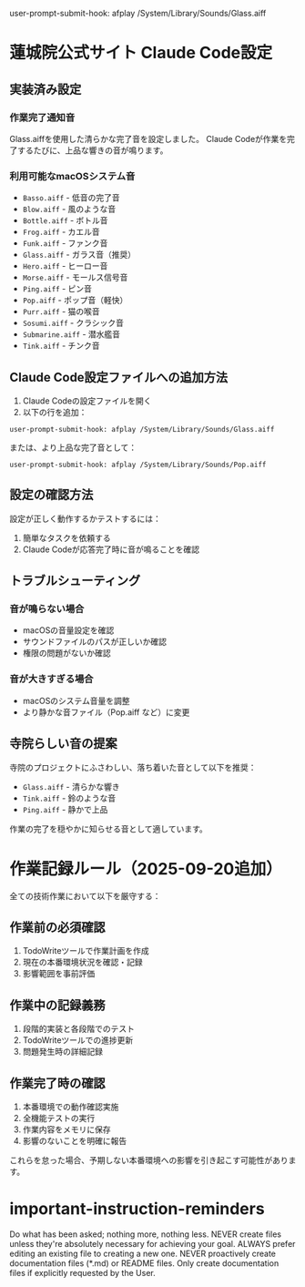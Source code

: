 user-prompt-submit-hook: afplay /System/Library/Sounds/Glass.aiff

# 蓮城院公式サイト Claude Code設定

## 実装済み設定

### 作業完了通知音
Glass.aiffを使用した清らかな完了音を設定しました。
Claude Codeが作業を完了するたびに、上品な響きの音が鳴ります。

### 利用可能なmacOSシステム音
- `Basso.aiff` - 低音の完了音
- `Blow.aiff` - 風のような音
- `Bottle.aiff` - ボトル音
- `Frog.aiff` - カエル音
- `Funk.aiff` - ファンク音
- `Glass.aiff` - ガラス音（推奨）
- `Hero.aiff` - ヒーロー音
- `Morse.aiff` - モールス信号音
- `Ping.aiff` - ピン音
- `Pop.aiff` - ポップ音（軽快）
- `Purr.aiff` - 猫の喉音
- `Sosumi.aiff` - クラシック音
- `Submarine.aiff` - 潜水艦音
- `Tink.aiff` - チンク音

## Claude Code設定ファイルへの追加方法

1. Claude Codeの設定ファイルを開く
2. 以下の行を追加：

```
user-prompt-submit-hook: afplay /System/Library/Sounds/Glass.aiff
```

または、より上品な完了音として：

```
user-prompt-submit-hook: afplay /System/Library/Sounds/Pop.aiff
```

## 設定の確認方法

設定が正しく動作するかテストするには：

1. 簡単なタスクを依頼する
2. Claude Codeが応答完了時に音が鳴ることを確認

## トラブルシューティング

### 音が鳴らない場合
- macOSの音量設定を確認
- サウンドファイルのパスが正しいか確認
- 権限の問題がないか確認

### 音が大きすぎる場合
- macOSのシステム音量を調整
- より静かな音ファイル（Pop.aiff など）に変更

## 寺院らしい音の提案

寺院のプロジェクトにふさわしい、落ち着いた音として以下を推奨：
- `Glass.aiff` - 清らかな響き
- `Tink.aiff` - 鈴のような音
- `Ping.aiff` - 静かで上品

作業の完了を穏やかに知らせる音として適しています。

# 作業記録ルール（2025-09-20追加）
全ての技術作業において以下を厳守する：

## 作業前の必須確認
1. TodoWriteツールで作業計画を作成
2. 現在の本番環境状況を確認・記録
3. 影響範囲を事前評価

## 作業中の記録義務
1. 段階的実装と各段階でのテスト
2. TodoWriteツールでの進捗更新
3. 問題発生時の詳細記録

## 作業完了時の確認
1. 本番環境での動作確認実施
2. 全機能テストの実行
3. 作業内容をメモリに保存
4. 影響のないことを明確に報告

これらを怠った場合、予期しない本番環境への影響を引き起こす可能性があります。

# important-instruction-reminders
Do what has been asked; nothing more, nothing less.
NEVER create files unless they're absolutely necessary for achieving your goal.
ALWAYS prefer editing an existing file to creating a new one.
NEVER proactively create documentation files (*.md) or README files. Only create documentation files if explicitly requested by the User.
